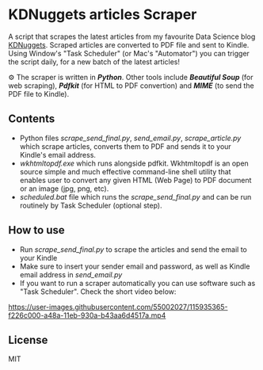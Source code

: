 # KDNuggets articles Scraper

A script that scrapes the latest articles from my favourite Data Science blog [KDNuggets](https://www.kdnuggets.com/). Scraped articles are converted to PDF file and sent to Kindle. Using Window's "Task Scheduler" (or Mac's "Automator") you can trigger the script daily, for a new batch of the latest articles!

⚙ The scraper is written in ***Python***. Other tools include  ***Beautiful Soup*** (for web scraping), ***Pdfkit*** (for HTML to PDF convertion) and ***MIME*** (to send the PDF file to Kindle).

## Contents
- Python files *scrape_send_final.py*, *send_email.py*, *scrape_article.py* which scrape articles, converts them to PDF and sends it to your Kindle's email address.
- *wkhtmltopdf.exe* which runs alongside pdfkit. Wkhtmltopdf is an open source simple and much effective command-line shell utility that enables user to convert any given HTML (Web Page) to PDF document or an image (jpg, png, etc).
- *scheduled.bat* file which runs the *scrape_send_final.py* and can be run routinely by Task Scheduler (optional step).

## How to use

-  Run *scrape_send_final.py* to scrape the articles and send the email to your Kindle
-  Make sure to insert your sender email and password, as well as Kindle email address in *send_email.py*
-  If you want to run a scraper automatically you can use software such as "Task Scheduler". Check the short video below:

https://user-images.githubusercontent.com/55002027/115935365-f226c000-a48a-11eb-930a-b43aa6d4517a.mp4


## License
MIT
